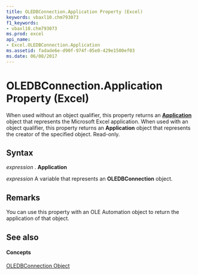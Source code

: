 ```yaml
---
title: OLEDBConnection.Application Property (Excel)
keywords: vbaxl10.chm793073
f1_keywords:
- vbaxl10.chm793073
ms.prod: excel
api_name:
- Excel.OLEDBConnection.Application
ms.assetid: fadade6e-d90f-974f-05e0-429e1500ef03
ms.date: 06/08/2017
---
```



# OLEDBConnection.Application Property (Excel)

When used without an object qualifier, this property returns an  **[Application](Excel.Application(objec).md)** object that represents the Microsoft Excel application. When used with an object qualifier, this property returns an **Application** object that represents the creator of the specified object. Read-only.


## Syntax

 _expression_ . **Application**

 _expression_ A variable that represents an **OLEDBConnection** object.


## Remarks

You can use this property with an OLE Automation object to return the application of that object.


## See also


#### Concepts


[OLEDBConnection Object](Excel.OLEDBConnection.md)

